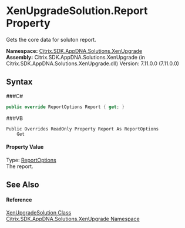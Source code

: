 # XenUpgradeSolution.Report Property 
 

Gets the core data for soluton report.

**Namespace:**&nbsp;<a href="N_Citrix_SDK_AppDNA_Solutions_XenUpgrade">Citrix.SDK.AppDNA.Solutions.XenUpgrade</a><br />**Assembly:**&nbsp;Citrix.SDK.AppDNA.Solutions.XenUpgrade (in Citrix.SDK.AppDNA.Solutions.XenUpgrade.dll) Version: 7.11.0.0 (7.11.0.0)

## Syntax

###C#
```csharp
public override ReportOptions Report { get; }
```

###VB
```vbnet
Public Overrides ReadOnly Property Report As ReportOptions
	Get
```


#### Property Value
Type: <a href="T_Citrix_SDK_AppDNA_Reporting_ReportOptions">ReportOptions</a><br />The report.

## See Also


#### Reference
<a href="T_Citrix_SDK_AppDNA_Solutions_XenUpgrade_XenUpgradeSolution">XenUpgradeSolution Class</a><br /><a href="N_Citrix_SDK_AppDNA_Solutions_XenUpgrade">Citrix.SDK.AppDNA.Solutions.XenUpgrade Namespace</a><br />